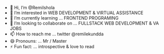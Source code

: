 - 👋 Hi, I’m @RemiIshola
- 👀 I’m interested in WEB DEVELOPMENT & VIRTUAL ASSISTANCE
- 🌱 I’m currently learning ... FRONTEND PROGRAMING 
- 💞️ I’m looking to collaborate on ... FULLSTACK WEB DEVELOPMENT & VA JOBS
- 📫 How to reach me ... twitter @remilekundda
- 😄 Pronouns: ... Mr / Master
- ⚡ Fun fact: ... introspective & love to read

<!---
RemiIshola/RemiIshola is a ✨ special ✨ repository because its `README.md` (this file) appears on your GitHub profile.
You can click the Preview link to take a look at your changes.
--->
